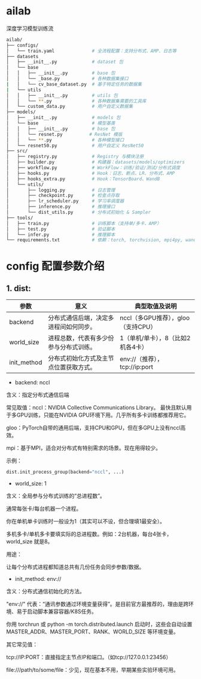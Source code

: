 # ailab
深度学习模型训练流

```bash
ailab/
├── configs/
│   └── train.yaml              # 全流程配置：支持分布式、AMP、日志等
├── datasets
│   ├── __init__.py             # dataset 包
│   └── base
│   │   ├── __init__.py         # base 包
│   │   └── _base.py            # 各种数据集接口
|   │   └── cv_base_dataset.py  # 基于特定任务的数据集
|   └── utils
│   │   ├── __init__.py         # utils 包
│   │   └── **.py               # 各种数据集需要的工具库
│   └── custom_data.py          # 用户自定义数据集
├── models/
│   ├── __init__.py             # models 包
│   └── base                    # 模型基类
│   │   ├── __init__.py         # base 包
│   │   └── resnet.py          # ResNet 模版
│   │   └── **.py               # 各种模型接口
│   └── resnet50.py             # 用户自定义 ResNet50
├── src/
│   ├── registry.py             # Registry 与模块注册
│   ├── builder.py              # 构建器：datasets/models/optimizers
│   ├── workflow.py             # WorkFlow：训练/验证/测试/分布式调度
│   ├── hooks.py                # Hook：日志、断点、LR、分布式、AMP
│   ├── hooks_extra.py          # Hook：TensorBoard、WandB
│   └── utils/
│       ├── logging.py          # 日志管理
│       ├── checkpoint.py       # 检查点存取
│       ├── lr_scheduler.py     # 学习率调度器
│       ├── inference.py        # 推理接口
│       └── dist_utils.py       # 分布式初始化 & Sampler
├── tools/
│   ├── train.py                # 训练脚本（支持单/多卡、AMP）
│   ├── test.py                 # 验证脚本
│   └── infer.py                # 推理脚本
└── requirements.txt            # 依赖：torch, torchvision, mpi4py, wandb, tensorboard
```

# config 配置参数介绍
## 1. dist:
|参数|意义|典型取值及说明|
|--|--|--|
|backend|分布式通信后端，决定多进程间如何同步。|nccl（多GPU推荐），gloo（支持CPU）|
|world_size|进程总数，代表有多少份参与分布式训练。|1（单机/单卡），8（比如2机各4卡）|
|init_method|分布式初始化方式及主节点位置获取方式。|env://（推荐），tcp://ip:port|
- backend: nccl

含义：指定分布式通信后端

常见取值：nccl：NVIDIA Collective Communications Library。
最快且默认用于多GPU训练，只能在NVIDIA GPU环境下用。几乎所有多卡训练都推荐用它。

gloo：PyTorch自带的通用后端，支持CPU和GPU，但在多GPU上没有nccl高效。

mpi：基于MPI，适合对分布式有特别需求的场景。现在用得较少。

示例：
```python
dist.init_process_group(backend="nccl", ...)
```
- world_size: 1

含义：全局参与分布式训练的“总进程数”。

通常每张卡/每台机器一个进程。

你在单机单卡训练时一般设为1（其实可以不设，但合理填1最安全）。

多机多卡/单机多卡要填实际的总进程数。例如：2台机器，每台4张卡，world_size 就是8。

用途：


让每个分布式进程都知道总共有几份任务会同步参数/数据。

- init_method: env://

含义：分布式通信初始化的方法。

"env://" 代表：“通讯参数通过环境变量获得”。是目前官方最推荐的，理由是跨环境、易于启动脚本兼容容器/K8S任务。

你用 torchrun 或 python -m torch.distributed.launch 启动时，这些会自动设置 MASTER_ADDR、MASTER_PORT、RANK、WORLD_SIZE 等环境变量。

其它常见值：

tcp://IP:PORT：直接指定主节点IP和端口。（如tcp://127.0.0.1:23456）

file:///path/to/some/file：少见，现在基本不用，早期某些实验环境可用。